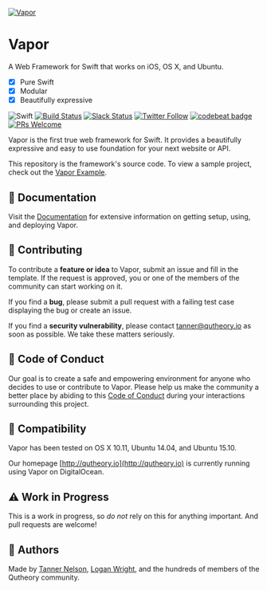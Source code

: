 [![Vapor](https://cloud.githubusercontent.com/assets/1342803/15592871/46decfda-2375-11e6-9494-a9bf4e6aaebf.png)](http://slack.qutheory.io)

# Vapor

A Web Framework for Swift that works on iOS, OS X, and Ubuntu.

- [x] Pure Swift
- [x] Modular
- [x] Beautifully expressive

![Swift](https://camo.githubusercontent.com/0727f3687a1e263cac101c5387df41048641339c/68747470733a2f2f696d672e736869656c64732e696f2f62616467652f53776966742d332e302d6f72616e67652e7376673f7374796c653d666c6174)
[![Build Status](https://api.travis-ci.org/qutheory/vapor.svg?branch=master)](https://travis-ci.org/qutheory/vapor)
[![Slack Status](http://qutheory.io:8001/badge.svg)](http://slack.qutheory.io)
[![Twitter Follow](https://img.shields.io/twitter/follow/shields_io.svg?style=social&label=Follow&maxAge=2592000)](https://twitter.com/qutheory)
[![codebeat badge](https://codebeat.co/badges/3334c72c-c6e6-4061-a86b-f077b5250252)](https://codebeat.co/projects/github-com-qutheory-vapor)
[![PRs Welcome](https://img.shields.io/badge/prs-welcome-brightgreen.svg)](http://makeapullrequest.com)

Vapor is the first true web framework for Swift. It provides a beautifully expressive and easy to use foundation for your next website or API.

This repository is the framework's source code. To view a sample project, check out the [Vapor Example](https://github.com/qutheory/vapor-example).

## 📖 Documentation

Visit the [Documentation](http://docs.qutheory.io) for extensive information on getting setup, using, and deploying Vapor.

## 🚀 Contributing

To contribute a **feature or idea** to Vapor, submit an issue and fill in the template. If the request is approved, you or one of the members of the community can start working on it.

If you find a **bug**, please submit a pull request with a failing test case displaying the bug or create an issue.

If you find a **security vulnerability**, please contact [tanner@qutheory.io](tanner@qutheory.io) as soon as possible. We take these matters seriously.

## 💙 Code of Conduct

Our goal is to create a safe and empowering environment for anyone who decides to use or contribute to Vapor. Please help us make the community a better place by abiding to this [Code of Conduct](https://github.com/qutheory/vapor/blob/master/CODE_OF_CONDUCT.md) during your interactions surrounding this project. 

## 🔧 Compatibility

Vapor has been tested on OS X 10.11, Ubuntu 14.04, and Ubuntu 15.10. 

Our homepage [http://qutheory.io](http://qutheory.io) is currently running using Vapor on DigitalOcean.

## ⚠️ Work in Progress

This is a work in progress, so *do not* rely on this for anything important. And pull requests are welcome!

## 👥 Authors

Made by [Tanner Nelson](https://twitter.com/tanner0101), [Logan Wright](https://twitter.com/logmaestro), and the hundreds of members of the Qutheory community.
